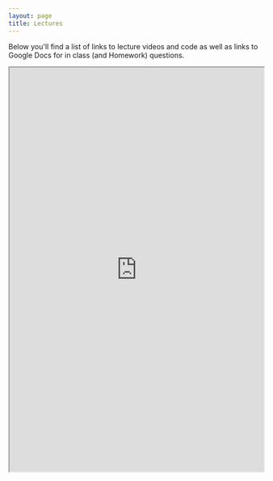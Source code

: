 ```yaml
---
layout: page
title: Lectures
---
```


Below you'll find a list of links to lecture videos and code as well as links to Google Docs for in class (and Homework) questions.

<iframe src="https://docs.google.com/spreadsheets/d/1680EiDxX0SeOq2iNuQtKicHPgRKjq4K6AB28huL09SE/pubhtml?gid=0&single=true&amp;widget=true&amp;headers=false" width="100%" height="800"></iframe>

